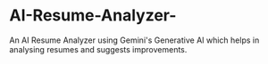 # AI-Resume-Analyzer-
An AI Resume Analyzer using Gemini's Generative AI which helps in analysing resumes and suggests improvements.
